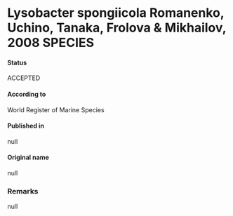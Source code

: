 Lysobacter spongiicola Romanenko, Uchino, Tanaka, Frolova & Mikhailov, 2008 SPECIES
=======

#### Status
ACCEPTED

#### According to
World Register of Marine Species

#### Published in
null

#### Original name
null

### Remarks
null